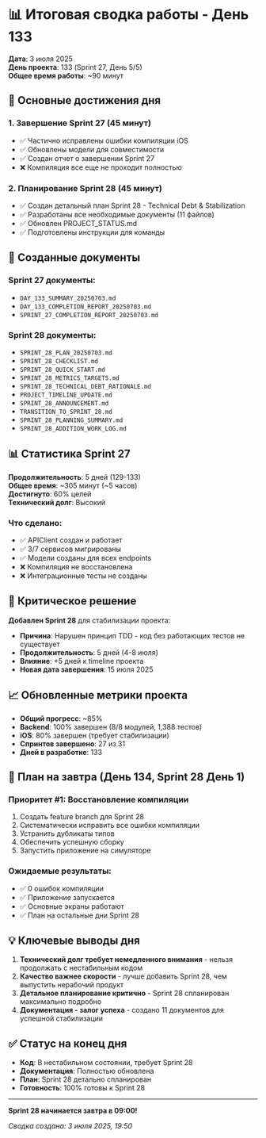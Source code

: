 # 📊 Итоговая сводка работы - День 133

**Дата**: 3 июля 2025  
**День проекта**: 133 (Sprint 27, День 5/5)  
**Общее время работы**: ~90 минут

## 🎯 Основные достижения дня

### 1. Завершение Sprint 27 (45 минут)
- ✅ Частично исправлены ошибки компиляции iOS
- ✅ Обновлены модели для совместимости
- ✅ Создан отчет о завершении Sprint 27
- ❌ Компиляция все еще не проходит полностью

### 2. Планирование Sprint 28 (45 минут)
- ✅ Создан детальный план Sprint 28 - Technical Debt & Stabilization
- ✅ Разработаны все необходимые документы (11 файлов)
- ✅ Обновлен PROJECT_STATUS.md
- ✅ Подготовлены инструкции для команды

## 📁 Созданные документы

### Sprint 27 документы:
- `DAY_133_SUMMARY_20250703.md`
- `DAY_133_COMPLETION_REPORT_20250703.md`
- `SPRINT_27_COMPLETION_REPORT_20250703.md`

### Sprint 28 документы:
- `SPRINT_28_PLAN_20250703.md`
- `SPRINT_28_CHECKLIST.md`
- `SPRINT_28_QUICK_START.md`
- `SPRINT_28_METRICS_TARGETS.md`
- `SPRINT_28_TECHNICAL_DEBT_RATIONALE.md`
- `PROJECT_TIMELINE_UPDATE.md`
- `SPRINT_28_ANNOUNCEMENT.md`
- `TRANSITION_TO_SPRINT_28.md`
- `SPRINT_28_PLANNING_SUMMARY.md`
- `SPRINT_28_ADDITION_WORK_LOG.md`

## 📊 Статистика Sprint 27

**Продолжительность**: 5 дней (129-133)  
**Общее время**: ~305 минут (~5 часов)  
**Достигнуто**: 60% целей  
**Технический долг**: Высокий

### Что сделано:
- ✅ APIClient создан и работает
- ✅ 3/7 сервисов мигрированы
- ✅ Модели созданы для всех endpoints
- ❌ Компиляция не восстановлена
- ❌ Интеграционные тесты не созданы

## 🚨 Критическое решение

**Добавлен Sprint 28** для стабилизации проекта:
- **Причина**: Нарушен принцип TDD - код без работающих тестов не существует
- **Продолжительность**: 5 дней (4-8 июля)
- **Влияние**: +5 дней к timeline проекта
- **Новая дата завершения**: 15 июля 2025

## 📈 Обновленные метрики проекта

- **Общий прогресс**: ~85%
- **Backend**: 100% завершен (8/8 модулей, 1,388 тестов)
- **iOS**: 80% завершен (требует стабилизации)
- **Спринтов завершено**: 27 из 31
- **Дней в разработке**: 133

## 🎯 План на завтра (День 134, Sprint 28 День 1)

### Приоритет #1: Восстановление компиляции
1. Создать feature branch для Sprint 28
2. Систематически исправить все ошибки компиляции
3. Устранить дубликаты типов
4. Обеспечить успешную сборку
5. Запустить приложение на симуляторе

### Ожидаемые результаты:
- ✅ 0 ошибок компиляции
- ✅ Приложение запускается
- ✅ Основные экраны работают
- ✅ План на остальные дни Sprint 28

## 💡 Ключевые выводы дня

1. **Технический долг требует немедленного внимания** - нельзя продолжать с нестабильным кодом
2. **Качество важнее скорости** - лучше добавить Sprint 28, чем выпустить нерабочий продукт
3. **Детальное планирование критично** - Sprint 28 спланирован максимально подробно
4. **Документация - залог успеха** - создано 11 документов для успешной стабилизации

## ✅ Статус на конец дня

- **Код**: В нестабильном состоянии, требует Sprint 28
- **Документация**: Полностью обновлена
- **План**: Sprint 28 детально спланирован
- **Готовность**: 100% готовы к Sprint 28

---

**Sprint 28 начинается завтра в 09:00!**

*Сводка создана: 3 июля 2025, 19:50* 